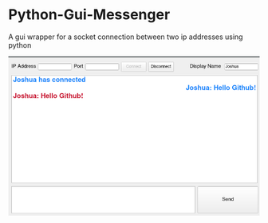 # Python-Gui-Messenger
A gui wrapper for a socket connection between two ip addresses using python 

<img src="https://raw.githubusercontent.com/boydjc/Python-Gui-Messenger/master/Screenshot1.png">
